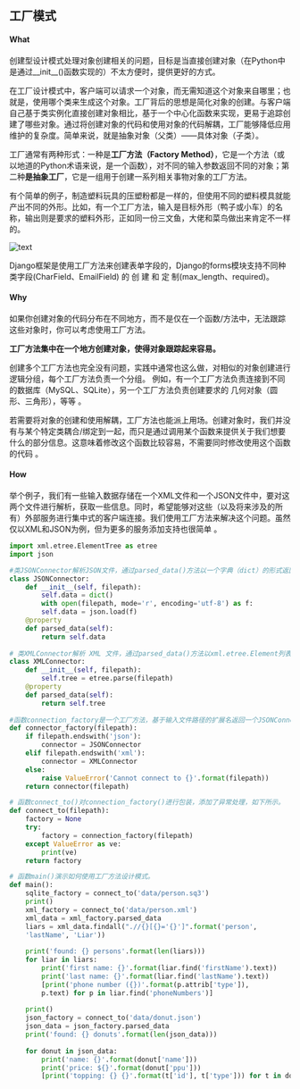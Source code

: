 ## 工厂模式

#### What

创建型设计模式处理对象创建相关的问题，目标是当直接创建对象（在Python中是通过__init__()函数实现的）不太方便时，提供更好的方式。

在工厂设计模式中，客户端可以请求一个对象，而无需知道这个对象来自哪里；也就是，使用哪个类来生成这个对象。工厂背后的思想是简化对象的创建。与客户端自己基于类实例化直接创建对象相比，基于一个中心化函数来实现，更易于追踪创建了哪些对象。通过将创建对象的代码和使用对象的代码解耦，工厂能够降低应用维护的复杂度。简单来说，就是抽象对象（父类）——具体对象（子类）。

工厂通常有两种形式：一种是**工厂方法（Factory Method）**，它是一个方法（或以地道的Python术语来说，是一个函数），对不同的输入参数返回不同的对象；第二种**是抽象工厂**，它是一组用于创建一系列相关事物对象的工厂方法。

有个简单的例子，制造塑料玩具的压塑粉都是一样的，但使用不同的塑料模具就能产出不同的外形。比如，有一个工厂方法，输入是目标外形（鸭子或小车）的名称，输出则是要求的塑料外形，正如同一份三文鱼，大佬和菜鸟做出来肯定不一样的。

![text](1.JPG)

Django框架是使用工厂方法来创建表单字段的，Django的forms模块支持不同种类字段(CharField、EmailField) 的 创 建 和 定 制(max_length、required)。

#### Why

如果你创建对象的代码分布在不同地方，而不是仅在一个函数/方法中，无法跟踪这些对象时，你可以考虑使用工厂方法。

**工厂方法集中在一个地方创建对象，使得对象跟踪起来容易。**

创建多个工厂方法也完全没有问题，实践中通常也这么做，对相似的对象创建进行逻辑分组，每个工厂方法负责一个分组。 例如，有一个工厂方法负责连接到不同的数据库（MySQL、SQLite），另一个工厂方法负责创建要求的
几何对象（圆形、三角形），等等 。

若需要将对象的创建和使用解耦，工厂方法也能派上用场。创建对象时，我们并没有与某个特定类耦合/绑定到一起，而只是通过调用某个函数来提供关于我们想要什么的部分信息。这意味着修改这个函数比较容易，不需要同时修改使用这个函数的代码 。

#### How

举个例子，我们有一些输入数据存储在一个XML文件和一个JSON文件中，要对这两个文件进行解析，获取一些信息。同时，希望能够对这些（以及将来涉及的所有）外部服务进行集中式的客户端连接。我们使用工厂方法来解决这个问题。虽然仅以XML和JSON为例，但为更多的服务添加支持也很简单 。

```python
import xml.etree.ElementTree as etree
import json

#类JSONConnector解析JSON文件，通过parsed_data()方法以一个字典（dict）的形式返回数据。修饰器property使parsed_data()显得更像一个常规的变量，而不是一个方法。
class JSONConnector:
    def __init__(self, filepath):
        self.data = dict()
        with open(filepath, mode='r', encoding='utf-8') as f:
        self.data = json.load(f)
	@property
	def parsed_data(self):
		return self.data
    
# 类XMLConnector解析 XML 文件，通过parsed_data()方法以xml.etree.Element列表的形式返回所有数据，如下所示。
class XMLConnector:
	def __init__(self, filepath):
		self.tree = etree.parse(filepath)
	@property
	def parsed_data(self):
		return self.tree
    
#函数connection_factory是一个工厂方法，基于输入文件路径的扩展名返回一个JSONConnector或XMLConnector的实例，如下所示。
def connector_factory(filepath):
	if filepath.endswith('json'):
		connector = JSONConnector
   	elif filepath.endswith('xml'):
		connector = XMLConnector
	else:
		raise ValueError('Cannot connect to {}'.format(filepath))
	return connector(filepath)

# 函数connect_to()对connection_factory()进行包装，添加了异常处理，如下所示。
def connect_to(filepath):
    factory = None
    try:
    	factory = connection_factory(filepath)
    except ValueError as ve:
    	print(ve)
    return factory

# 函数main()演示如何使用工厂方法设计模式。
def main():
    sqlite_factory = connect_to('data/person.sq3')
    print()
    xml_factory = connect_to('data/person.xml')
    xml_data = xml_factory.parsed_data
    liars = xml_data.findall(".//{}[{}='{}']".format('person',
    'lastName', 'Liar'))
    
    print('found: {} persons'.format(len(liars)))
    for liar in liars:
        print('first name: {}'.format(liar.find('firstName').text))
        print('last name: {}'.format(liar.find('lastName').text))
    	[print('phone number ({})'.format(p.attrib['type']),
    	p.text) for p in liar.find('phoneNumbers')]
    
    print()
    json_factory = connect_to('data/donut.json')
    json_data = json_factory.parsed_data
    print('found: {} donuts'.format(len(json_data)))
    
    for donut in json_data:
        print('name: {}'.format(donut['name']))
        print('price: ${}'.format(donut['ppu']))
        [print('topping: {} {}'.format(t['id'], t['type'])) for t in donut['topping']
```










